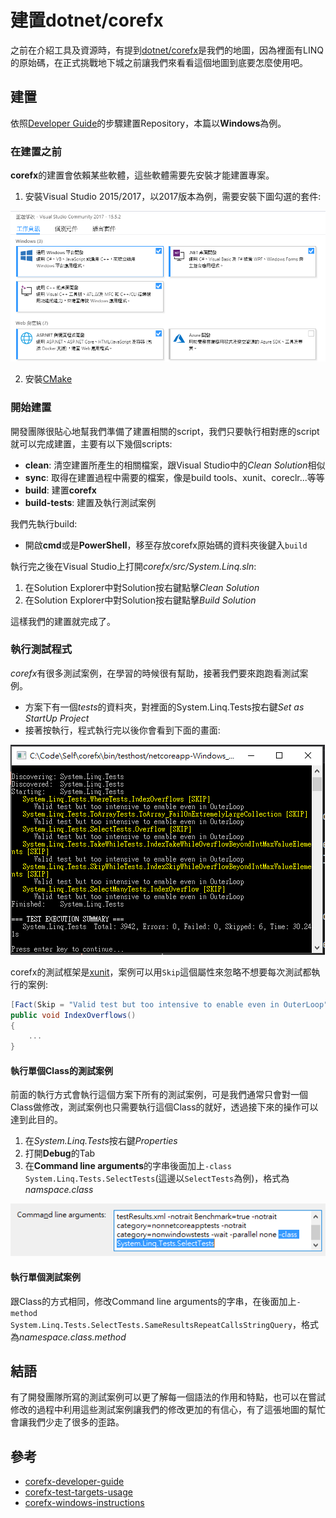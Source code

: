 # 建置dotnet/corefx
之前在介紹工具及資源時，有提到[dotnet/corefx](https://github.com/dotnet/corefx)是我們的地圖，因為裡面有LINQ的原始碼，在正式挑戰地下城之前讓我們來看看這個地圖到底要怎麼使用吧。

## 建置
依照[Developer Guide](https://github.com/dotnet/corefx/blob/master/Documentation/project-docs/developer-guide.md)的步驟建置Repository，本篇以**Windows**為例。

### 在建置之前
**corefx**的建置會依賴某些軟體，這些軟體需要先安裝才能建置專案。

1. 安裝Visual Studio 2015/2017，以2017版本為例，需要安裝下圖勾選的套件: 

![install](./image/10_BuildCoreFX/install.png)

2. 安裝[CMake](https://cmake.org/download/)

### 開始建置
開發團隊很貼心地幫我們準備了建置相關的script，我們只要執行相對應的script就可以完成建置，主要有以下幾個scripts: 

* **clean**:  清空建置所產生的相關檔案，跟Visual Studio中的*Clean Solution*相似
* **sync**:  取得在建置過程中需要的檔案，像是build tools、xunit、coreclr...等等
* **build**: 建置**corefx**
* **build-tests**: 建置及執行測試案例

我們先執行build: 
* 開啟**cmd**或是**PowerShell**，移至存放corefx原始碼的資料夾後鍵入`build`

執行完之後在Visual Studio上打開*corefx/src/System.Linq.sln*: 
1. 在Solution Explorer中對Solution按右鍵點擊*Clean Solution*
1. 在Solution Explorer中對Solution按右鍵點擊*Build Solution*

這樣我們的建置就完成了。

### 執行測試程式
*corefx*有很多測試案例，在學習的時候很有幫助，接著我們要來跑跑看測試案例。

* 方案下有一個*tests*的資料夾，對裡面的System.Linq.Tests按右鍵*Set as StartUp Project*
* 接著按執行，程式執行完以後你會看到下面的畫面: 

![test all](./image/10_BuildCoreFX/testAll.png)

corefx的測試框架是[xunit](http://xunit.github.io/)，案例可以用`Skip`這個屬性來忽略不想要每次測試都執行的案例:
```C#
[Fact(Skip = "Valid test but too intensive to enable even in OuterLoop")]
public void IndexOverflows()
{
	...
}
```

#### 執行單個Class的測試案例
前面的執行方式會執行這個方案下所有的測試案例，可是我們通常只會對一個Class做修改，測試案例也只需要執行這個Class的就好，透過接下來的操作可以達到此目的。

1. 在*System.Linq.Tests*按右鍵*Properties*
1. 打開**Debug**的Tab
1. 在**Command line arguments**的字串後面加上`-class System.Linq.Tests.SelectTests`(這邊以`SelectTests`為例)，格式為*namspace.class*

![class](./image/10_BuildCoreFX/class.png)

#### 執行單個測試案例
跟Class的方式相同，修改Command line arguments的字串，在後面加上`-method System.Linq.Tests.SelectTests.SameResultsRepeatCallsStringQuery`，格式為*namespace.class.method*

## 結語
有了開發團隊所寫的測試案例可以更了解每一個語法的作用和特點，也可以在嘗試修改的過程中利用這些測試案例讓我們的修改更加的有信心，有了這張地圖的幫忙會讓我們少走了很多的歪路。

## 參考
* [corefx-developer-guide](https://github.com/dotnet/corefx/blob/master/Documentation/project-docs/developer-guide.md)
* [corefx-test-targets-usage](https://github.com/dotnet/buildtools/blob/master/Documentation/test-targets-usage.md)
* [corefx-windows-instructions](https://github.com/dotnet/corefx/blob/master/Documentation/building/windows-instructions.md)